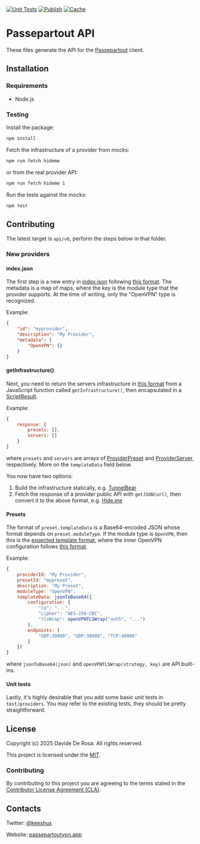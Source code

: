 [![Unit Tests](https://github.com/passepartoutvpn/api-source/actions/workflows/test.yml/badge.svg)](https://github.com/passepartoutvpn/api-source/actions/workflows/test.yml)
[![Publish](https://github.com/passepartoutvpn/api-source/actions/workflows/publish.yml/badge.svg)](https://github.com/passepartoutvpn/api-source/actions/workflows/publish.yml)
[![Cache](https://github.com/passepartoutvpn/api-source/actions/workflows/cache.yml/badge.svg)](https://github.com/passepartoutvpn/api-source/actions/workflows/cache.yml)

# Passepartout API

These files generate the API for the [Passepartout][about-app] client.

## Installation

### Requirements

- Node.js

### Testing

Install the package:

```sh
npm install
```

Fetch the infrastructure of a provider from mocks:

```sh
npm run fetch hideme
```

or from the real provider API:

```sh
npm run fetch hideme 1
```

Run the tests against the mocks:

```sh
npm test
```

## Contributing

The latest target is `api/v6`, perform the steps below in that folder.

### New providers

#### index.json

The first step is a new entry in [index.json](/api/v6/index.json) following [this format][github-provider]. The metadata is a map of maps, where the key is the module type that the provider supports. At the time of writing, only the "OpenVPN" type is recognized.

Example:

```json
{
    "id": "myprovider",
    "description": "My Provider",
    "metadata": {
        "OpenVPN": {}
    }
}
```

#### getInfrastructure()

Next, you need to return the servers infrastructure in [this format][github-provider-infrastructure] from a JavaScript function called `getInfrastructure()`, then encapsulated in a [ScriptResult][github-engine-script-result].

Example:

```javascript
{
    response: {
        presets: [],
        servers: []
    }
}
```

where `presets` and `servers` are arrays of [ProviderPreset][github-provider-preset] and [ProviderServer][github-provider-server], respectively. More on the `templateData` field below.

You now have two options:

1. Build the infrastructure statically, e.g. [TunnelBear](/api/v6/providers/tunnelbear.js)
2. Fetch the response of a provider public API with `getJSON(url)`, then convert it to the above format, e.g. [Hide.me](api/v6/providers/hideme.js)

#### Presets

The format of `preset.templateData` is a Base64-encoded JSON whose format depends on `preset.moduleType`. If the module type is `OpenVPN`, then this is the [expected template format][github-openvpn-template], where the inner OpenVPN configuration follows [this format][github-openvpn-configuration].

Example:

```javascript
{
    providerId: "My Provider",
    presetId: "mypreset",
    description: "My Preset",
    moduleType: "OpenVPN",
    templateData: jsonToBase64({
        configuration: {
            "ca": "...",
            "cipher": "AES-256-CBC",
            "tlsWrap": openVPNTLSWrap("auth", "...")
        },
        endpoints: [
            "UDP:20000", "UDP:30000", "TCP:40000"
        ]
    })
}
```

where `jsonToBase64(json)` and `openVPNTLSWrap(strategy, key)` are API built-ins.

#### Unit tests

Lastly, it's highly desirable that you add some basic unit tests in `test/providers`. You may refer to the existing tests, they should be pretty straightforward.

## License

Copyright (c) 2025 Davide De Rosa. All rights reserved.

This project is licensed under the [MIT][license-content].

### Contributing

By contributing to this project you are agreeing to the terms stated in the [Contributor License Agreement (CLA)][contrib-cla].

## Contacts

Twitter: [@keeshux][about-twitter]

Website: [passepartoutvpn.app][about-website]

[license-content]: LICENSE
[contrib-cla]: CLA.rst

[github-provider]: https://github.com/passepartoutvpn/partout/blob/master/Sources/API/Provider.swift
[github-provider-infrastructure]: https://github.com/passepartoutvpn/partout/blob/master/Sources/API/ProviderInfrastructure.swift
[github-provider-preset]: https://github.com/passepartoutvpn/partout/blob/master/Sources/Providers/ProviderPreset.swift
[github-provider-server]: https://github.com/passepartoutvpn/partout/blob/master/Sources/Providers/ProviderServer.swift
[github-engine-script-result]: https://github.com/passepartoutvpn/partout/blob/master/Sources/API/APIEngine.swift#L97
[github-openvpn-template]: https://github.com/passepartoutvpn/partout/blob/master/Sources/Partout/Providers/OpenVPN%2BProviders.swift#L45
[github-openvpn-configuration]: https://github.com/passepartoutvpn/partout/blob/master/Sources/OpenVPN/Base/OpenVPN%2BConfiguration.swift#L145

[about-app]: https://github.com/passepartoutvpn/passepartout
[about-twitter]: https://twitter.com/keeshux
[about-website]: https://passepartoutvpn.app
